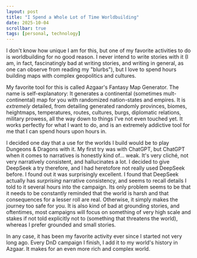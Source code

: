 ```yaml
---
layout: post
title: "I Spend a Whole Lot of Time Worldbuilding"
date: 2025-10-04
scrollbar: true
tags: [personal, technology]
---
```

I don't know how unique I am for this, but one of my favorite activities to do is worldbuilding for no good reason. I never intend to write stories with it (I am, in fact, fascinatingly bad at writing stories, and writing in general, as one can observe from reading my "blurbs"), but I love to spend hours building maps with complex geopolitics and cultures.

My favorite tool for this is called Azgaar's Fantasy Map Generator. The name is self-explanatory: It generates a continental (sometimes mult-continental) map for you with randomized nation-states and empires. It is *extremely* detailed, from detailing generated randomly provinces, biomes, heightmaps, temperatures, routes, cultures, burgs, diplomatic relations, military prowess, all the way down to things I've not even touched yet. It works perfectly for what I want to do, and is an extremely addictive tool for me that I can spend hours upon hours in.

I decided one day that a use for the worlds I build would be to play Dungeons & Dragons with it. My first try was with ChatGPT, but ChatGPT when it comes to narratives is honestly kind of... weak. It's very cliché, not very narratively consistent, and hallucinates a lot. I decided to give DeepSeek a try therefore, and I had heretofore not really used DeepSeek before. I found out it was surprisingly excellent. I found that DeepSeek actually has *surprising* narrative consistency, and seems to recall details I told to it several hours into the campaign. Its only problem seems to be that it needs to be constantly reminded that the world is harsh and that consequences for a lesser roll are real. Otherwise, it simply makes the journey too safe for you. It is also kind of bad at grounding stories, and oftentimes, most campaigns will focus on something of very high scale and stakes if not told explicitly not to (something that threatens the world), whereas I prefer grounded and small stories.

In any case, it has been my favorite activity ever since I started not very long ago. Every DnD campaign I finish, I add it to my world's history in Azgaar. It makes for an even more rich and complex world.
